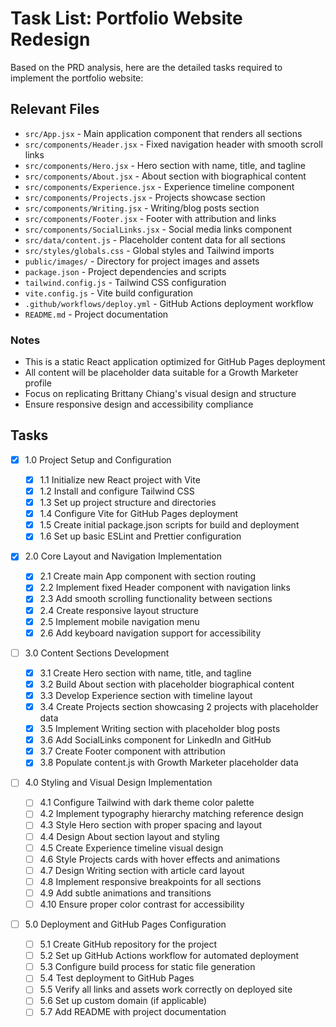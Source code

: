 # Task List: Portfolio Website Redesign

Based on the PRD analysis, here are the detailed tasks required to implement the portfolio website:

## Relevant Files

- `src/App.jsx` - Main application component that renders all sections
- `src/components/Header.jsx` - Fixed navigation header with smooth scroll links
- `src/components/Hero.jsx` - Hero section with name, title, and tagline
- `src/components/About.jsx` - About section with biographical content
- `src/components/Experience.jsx` - Experience timeline component
- `src/components/Projects.jsx` - Projects showcase section
- `src/components/Writing.jsx` - Writing/blog posts section
- `src/components/Footer.jsx` - Footer with attribution and links
- `src/components/SocialLinks.jsx` - Social media links component
- `src/data/content.js` - Placeholder content data for all sections
- `src/styles/globals.css` - Global styles and Tailwind imports
- `public/images/` - Directory for project images and assets
- `package.json` - Project dependencies and scripts
- `tailwind.config.js` - Tailwind CSS configuration
- `vite.config.js` - Vite build configuration
- `.github/workflows/deploy.yml` - GitHub Actions deployment workflow
- `README.md` - Project documentation

### Notes

- This is a static React application optimized for GitHub Pages deployment
- All content will be placeholder data suitable for a Growth Marketer profile
- Focus on replicating Brittany Chiang's visual design and structure
- Ensure responsive design and accessibility compliance

## Tasks

- [x] 1.0 Project Setup and Configuration

  - [x] 1.1 Initialize new React project with Vite
  - [x] 1.2 Install and configure Tailwind CSS
  - [x] 1.3 Set up project structure and directories
  - [x] 1.4 Configure Vite for GitHub Pages deployment
  - [x] 1.5 Create initial package.json scripts for build and deployment
  - [x] 1.6 Set up basic ESLint and Prettier configuration

- [x] 2.0 Core Layout and Navigation Implementation

  - [x] 2.1 Create main App component with section routing
  - [x] 2.2 Implement fixed Header component with navigation links
  - [x] 2.3 Add smooth scrolling functionality between sections
  - [x] 2.4 Create responsive layout structure
  - [x] 2.5 Implement mobile navigation menu
  - [x] 2.6 Add keyboard navigation support for accessibility

- [ ] 3.0 Content Sections Development

  - [x] 3.1 Create Hero section with name, title, and tagline
  - [x] 3.2 Build About section with placeholder biographical content
  - [x] 3.3 Develop Experience section with timeline layout
  - [x] 3.4 Create Projects section showcasing 2 projects with placeholder data
  - [x] 3.5 Implement Writing section with placeholder blog posts
  - [x] 3.6 Add SocialLinks component for LinkedIn and GitHub
  - [x] 3.7 Create Footer component with attribution
  - [x] 3.8 Populate content.js with Growth Marketer placeholder data

- [ ] 4.0 Styling and Visual Design Implementation

  - [ ] 4.1 Configure Tailwind with dark theme color palette
  - [ ] 4.2 Implement typography hierarchy matching reference design
  - [ ] 4.3 Style Hero section with proper spacing and layout
  - [ ] 4.4 Design About section layout and styling
  - [ ] 4.5 Create Experience timeline visual design
  - [ ] 4.6 Style Projects cards with hover effects and animations
  - [ ] 4.7 Design Writing section with article card layout
  - [ ] 4.8 Implement responsive breakpoints for all sections
  - [ ] 4.9 Add subtle animations and transitions
  - [ ] 4.10 Ensure proper color contrast for accessibility

- [ ] 5.0 Deployment and GitHub Pages Configuration
  - [ ] 5.1 Create GitHub repository for the project
  - [ ] 5.2 Set up GitHub Actions workflow for automated deployment
  - [ ] 5.3 Configure build process for static file generation
  - [ ] 5.4 Test deployment to GitHub Pages
  - [ ] 5.5 Verify all links and assets work correctly on deployed site
  - [ ] 5.6 Set up custom domain (if applicable)
  - [ ] 5.7 Add README with project documentation
